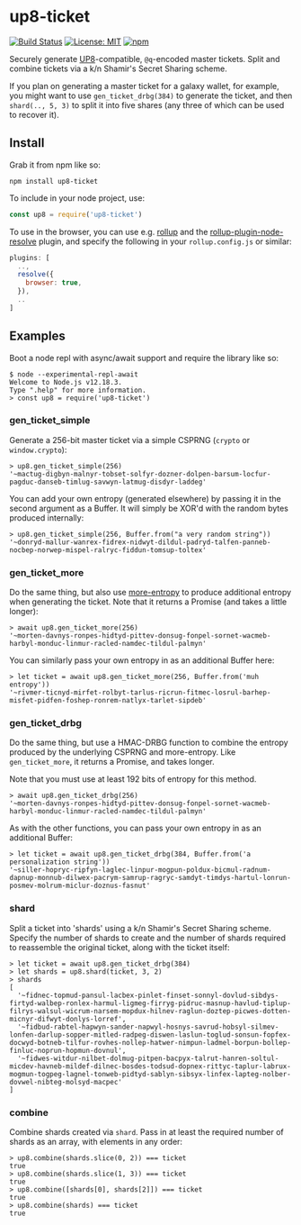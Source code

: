 # up8-ticket

[![Build Status](https://secure.travis-ci.org/urbit/up8-ticket.png)](http://travis-ci.org/urbit/up8-ticket)
[![License: MIT](https://img.shields.io/badge/License-MIT-blue.svg)](https://opensource.org/licenses/MIT)
[![npm](https://img.shields.io/npm/v/up8-ticket.svg)](https://www.npmjs.com/package/up8-ticket)

Securely generate [UP8][up8p]-compatible, `@q`-encoded master tickets.  Split
and combine tickets via a k/n Shamir's Secret Sharing scheme.

If you plan on generating a master ticket for a galaxy wallet, for example, you
might want to use `gen_ticket_drbg(384)` to generate the ticket, and then
`shard(.., 5, 3)` to split it into five shares (any three of which can be used
to recover it).

## Install

Grab it from npm like so:

```
npm install up8-ticket
```

To include in your node project, use:

``` javascript
const up8 = require('up8-ticket')
```

To use in the browser, you can use e.g. [rollup][roll] and the
[rollup-plugin-node-resolve][rpnr] plugin, and specify the following in your
`rollup.config.js` or similar:

``` javascript
plugins: [
  ..,
  resolve({
    browser: true,
  }),
  ..
]
```

## Examples

Boot a node repl with async/await support and require the library like so:

```
$ node --experimental-repl-await
Welcome to Node.js v12.18.3.
Type ".help" for more information.
> const up8 = require('up8-ticket')
```

### gen\_ticket\_simple

Generate a 256-bit master ticket via a simple CSPRNG (`crypto` or
`window.crypto`):

```
> up8.gen_ticket_simple(256)
'~mactug-digbyn-malnyr-tobset-solfyr-dozner-dolpen-barsum-locfur-pagduc-danseb-timlug-savwyn-latmug-disdyr-laddeg'
```

You can add your own entropy (generated elsewhere) by passing it in the second
argument as a Buffer.  It will simply be XOR'd with the random bytes produced
internally:

```
> up8.gen_ticket_simple(256, Buffer.from("a very random string"))
'~donryd-mallur-wanrex-fidrex-nidwyt-dildul-padryd-talfen-panneb-nocbep-norwep-mispel-ralryc-fiddun-tomsup-toltex'
```

### gen\_ticket\_more

Do the same thing, but also use [more-entropy][ment] to produce additional
entropy when generating the ticket.  Note that it returns a Promise (and takes
a little longer):

```
> await up8.gen_ticket_more(256)
'~morten-davnys-ronpes-hidtyd-pittev-donsug-fonpel-sornet-wacmeb-harbyl-monduc-linmur-racled-namdec-tildul-palmyn'
```

You can similarly pass your own entropy in as an additional Buffer here:

```
> let ticket = await up8.gen_ticket_more(256, Buffer.from('muh entropy'))
'~rivmer-ticnyd-mirfet-rolbyt-tarlus-ricrun-fitmec-losrul-barhep-misfet-pidfen-foshep-ronrem-natlyx-tarlet-sipdeb'
```

### gen\_ticket\_drbg

Do the same thing, but use a HMAC-DRBG function to combine the entropy produced
by the underlying CSPRNG and more-entropy.  Like `gen_ticket_more`, it returns
a Promise, and takes longer.

Note that you must use at least 192 bits of entropy for this method.

```
> await up8.gen_ticket_drbg(256)
'~morten-davnys-ronpes-hidtyd-pittev-donsug-fonpel-sornet-wacmeb-harbyl-monduc-linmur-racled-namdec-tildul-palmyn'
```

As with the other functions, you can pass your own entropy in as an additional
Buffer:

```
> let ticket = await up8.gen_ticket_drbg(384, Buffer.from('a personalization string'))
'~siller-hopryc-ripfyn-laglec-linpur-mogpun-poldux-bicmul-radnum-dapnup-monnub-dilwex-pacrym-samrup-ragryc-samdyt-timdys-hartul-lonrun-posmev-molrum-miclur-doznus-fasnut'
```

### shard

Split a ticket into 'shards' using a k/n Shamir's Secret Sharing scheme.
Specify the number of shards to create and the number of shards required to
reassemble the original ticket, along with the ticket itself:

```
> let ticket = await up8.gen_ticket_drbg(384)
> let shards = up8.shard(ticket, 3, 2)
> shards
[
  '~fidnec-topmud-pansul-lacbex-pinlet-finset-sonnyl-dovlud-sibdys-firtyd-walbep-ronlex-harmul-ligmeg-firryg-pidruc-masnup-havlud-tiplup-filrys-walsul-wicrum-narsem-mopdux-hilnev-raglun-doztep-picwes-dotten-micnyr-difwyt-donlys-lorref',
  '~fidbud-rabtel-hapwyn-sander-napwyl-hosnys-savrud-hobsyl-silmev-lonfen-darlup-sopper-mitled-radpeg-diswen-laslun-toglud-sonsun-fopfex-docwyd-botneb-tilfur-rovhes-nollep-hatwer-nimpun-ladmel-borpun-bollep-finluc-noprun-hopmun-dovnul',
  '~fidwes-witdur-nilbet-dolmug-pitpen-bacpyx-talrut-hanren-soltul-micdev-havneb-mildef-dilnec-bosdes-todsud-dopnex-rittyc-taplur-labrux-mogmun-togpeg-lagnel-tonweb-pidtyd-sablyn-sibsyx-linfex-lapteg-nolber-dovwel-nibteg-molsyd-macpec'
]
```

### combine

Combine shards created via `shard`.  Pass in at least the required number of
shards as an array, with elements in any order:

```
> up8.combine(shards.slice(0, 2)) === ticket
true
> up8.combine(shards.slice(1, 3)) === ticket
true
> up8.combine([shards[0], shards[2]]) === ticket
true
> up8.combine(shards) === ticket
true
```

[wgen]: https://github.com/urbit/urbit-wallet-generator
[up8p]: https://github.com/urbit/proposals/blob/master/008-urbit-hd-wallet.md
[roll]: https://rollupjs.org/guide/en
[rpnr]: https://github.com/rollup/rollup-plugin-node-resolve
[ment]: https://www.npmjs.com/package/more-entropy

